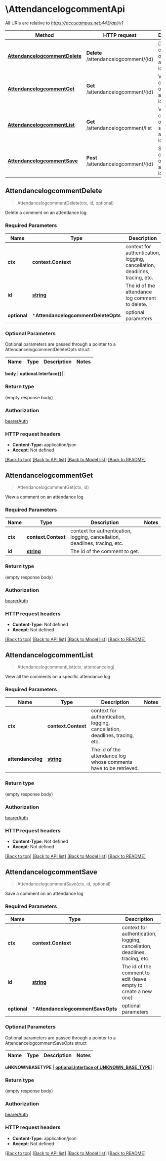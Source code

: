 # \AttendancelogcommentApi

All URIs are relative to *https://accucampus.net:443/api/v1*

Method | HTTP request | Description
------------- | ------------- | -------------
[**AttendancelogcommentDelete**](AttendancelogcommentApi.md#AttendancelogcommentDelete) | **Delete** /attendancelogcomment/{id} | Delete a comment on an attendance log
[**AttendancelogcommentGet**](AttendancelogcommentApi.md#AttendancelogcommentGet) | **Get** /attendancelogcomment/{id} | View a comment on an attendance log
[**AttendancelogcommentList**](AttendancelogcommentApi.md#AttendancelogcommentList) | **Get** /attendancelogcomment/list | View all the comments on a specific attendance log
[**AttendancelogcommentSave**](AttendancelogcommentApi.md#AttendancelogcommentSave) | **Post** /attendancelogcomment/{id} | Save a comment on an attendance log



## AttendancelogcommentDelete

> AttendancelogcommentDelete(ctx, id, optional)

Delete a comment on an attendance log

### Required Parameters


Name | Type | Description  | Notes
------------- | ------------- | ------------- | -------------
**ctx** | **context.Context** | context for authentication, logging, cancellation, deadlines, tracing, etc.
**id** | [**string**](.md)| The id of the attendance log comment to delete. | 
 **optional** | ***AttendancelogcommentDeleteOpts** | optional parameters | nil if no parameters

### Optional Parameters

Optional parameters are passed through a pointer to a AttendancelogcommentDeleteOpts struct


Name | Type | Description  | Notes
------------- | ------------- | ------------- | -------------

 **body** | **optional.Interface{}**|  | 

### Return type

 (empty response body)

### Authorization

[bearerAuth](../README.md#bearerAuth)

### HTTP request headers

- **Content-Type**: application/json
- **Accept**: Not defined

[[Back to top]](#) [[Back to API list]](../README.md#documentation-for-api-endpoints)
[[Back to Model list]](../README.md#documentation-for-models)
[[Back to README]](../README.md)


## AttendancelogcommentGet

> AttendancelogcommentGet(ctx, id)

View a comment on an attendance log

### Required Parameters


Name | Type | Description  | Notes
------------- | ------------- | ------------- | -------------
**ctx** | **context.Context** | context for authentication, logging, cancellation, deadlines, tracing, etc.
**id** | [**string**](.md)| The id of the comment to get. | 

### Return type

 (empty response body)

### Authorization

[bearerAuth](../README.md#bearerAuth)

### HTTP request headers

- **Content-Type**: Not defined
- **Accept**: Not defined

[[Back to top]](#) [[Back to API list]](../README.md#documentation-for-api-endpoints)
[[Back to Model list]](../README.md#documentation-for-models)
[[Back to README]](../README.md)


## AttendancelogcommentList

> AttendancelogcommentList(ctx, attendancelog)

View all the comments on a specific attendance log

### Required Parameters


Name | Type | Description  | Notes
------------- | ------------- | ------------- | -------------
**ctx** | **context.Context** | context for authentication, logging, cancellation, deadlines, tracing, etc.
**attendancelog** | [**string**](.md)| The id of the attendance log whose comments have to be retrieved. | 

### Return type

 (empty response body)

### Authorization

[bearerAuth](../README.md#bearerAuth)

### HTTP request headers

- **Content-Type**: Not defined
- **Accept**: Not defined

[[Back to top]](#) [[Back to API list]](../README.md#documentation-for-api-endpoints)
[[Back to Model list]](../README.md#documentation-for-models)
[[Back to README]](../README.md)


## AttendancelogcommentSave

> AttendancelogcommentSave(ctx, id, optional)

Save a comment on an attendance log

### Required Parameters


Name | Type | Description  | Notes
------------- | ------------- | ------------- | -------------
**ctx** | **context.Context** | context for authentication, logging, cancellation, deadlines, tracing, etc.
**id** | [**string**](.md)| The id of the comment to edit (leave empty to create a new one) | 
 **optional** | ***AttendancelogcommentSaveOpts** | optional parameters | nil if no parameters

### Optional Parameters

Optional parameters are passed through a pointer to a AttendancelogcommentSaveOpts struct


Name | Type | Description  | Notes
------------- | ------------- | ------------- | -------------

 **uNKNOWNBASETYPE** | [**optional.Interface of UNKNOWN_BASE_TYPE**](UNKNOWN_BASE_TYPE.md)|  | 

### Return type

 (empty response body)

### Authorization

[bearerAuth](../README.md#bearerAuth)

### HTTP request headers

- **Content-Type**: application/json
- **Accept**: Not defined

[[Back to top]](#) [[Back to API list]](../README.md#documentation-for-api-endpoints)
[[Back to Model list]](../README.md#documentation-for-models)
[[Back to README]](../README.md)

